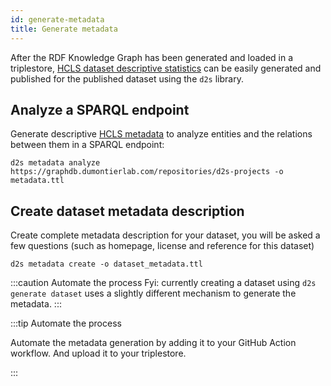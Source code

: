 ```yaml
---
id: generate-metadata
title: Generate metadata
---
```


After the RDF Knowledge Graph has been generated and loaded in a triplestore, [HCLS dataset descriptive statistics](https://www.w3.org/TR/hcls-dataset/) can be easily generated and published for the published dataset using the `d2s` library. 

## Analyze a SPARQL endpoint

Generate descriptive [HCLS metadata](https://www.w3.org/TR/hcls-dataset/) to analyze entities and the relations between them in a SPARQL endpoint:

```
d2s metadata analyze https://graphdb.dumontierlab.com/repositories/d2s-projects -o metadata.ttl
```

## Create dataset metadata description

Create complete metadata description for your dataset, you will be  asked a few questions (such as homepage, license and reference for this  dataset)

```
d2s metadata create -o dataset_metadata.ttl
```

:::caution Automate the process
Fyi: currently creating a dataset using `d2s generate dataset` uses a slightly different mechanism to generate the metadata.
:::

:::tip Automate the process

Automate the metadata generation by adding it to your GitHub Action workflow. And upload it to your triplestore.

:::